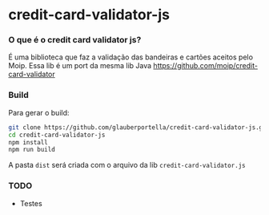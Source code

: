 # credit-card-validator-js

### O que é o credit card validator js?

É uma biblioteca que faz a validação das bandeiras e cartões aceitos pelo Moip. Essa lib é um port da mesma lib Java https://github.com/moip/credit-card-validator

### Build

Para gerar o build:

```bash
git clone https://github.com/glauberportella/credit-card-validator-js.git
cd credit-card-validator-js
npm install
npm run build
```
A pasta `dist` será criada com o arquivo da lib `credit-card-validator.js`

### TODO

- Testes